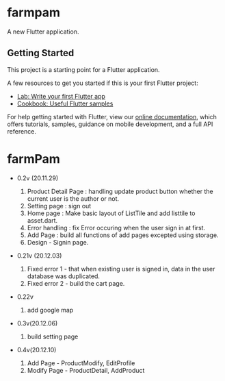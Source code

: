# farmpam

A new Flutter application.

## Getting Started

This project is a starting point for a Flutter application.

A few resources to get you started if this is your first Flutter project:

- [Lab: Write your first Flutter app](https://flutter.dev/docs/get-started/codelab)
- [Cookbook: Useful Flutter samples](https://flutter.dev/docs/cookbook)

For help getting started with Flutter, view our
[online documentation](https://flutter.dev/docs), which offers tutorials,
samples, guidance on mobile development, and a full API reference.
# farmPam
  - 0.2v (20.11.29)
    1. Product Detail Page : handling update product button whether the current user is the author or not.
    2. Setting page :  sign out
    3. Home page : Make basic layout of ListTile and add listtile to asset.dart.
    4. Error handling : fix Error occuring when the user sign in at first.
    5. Add Page : build all functions of add pages excepted using storage.
    6. Design - Signin page.

  - 0.21v (20.12.03)
    1. Fixed error 1 - that when existing user is signed in, data in the user database was duplicated.
    2. Fixed error 2 - build the cart page. 
    
  - 0.22v
    1. add google map
    
  - 0.3v(20.12.06)
    1. build setting page
    
  - 0.4v(20.12.10)
    1. Add Page - ProductModify, EditProfile
    2. Modify Page - ProductDetail, AddProduct
